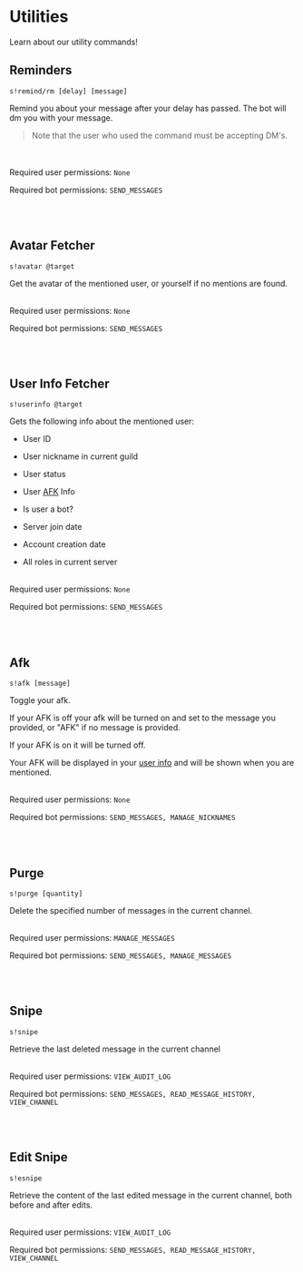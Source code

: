 # Utilities

Learn about our utility commands!

## Reminders
``s!remind/rm [delay] [message]``

Remind you about your message after your delay has passed. The bot will dm you with your message.

> Note that the user who used the command must be accepting DM's.

<br/><br/>
Required user permissions: ``None``

Required bot permissions: ``SEND_MESSAGES``

<br/><br/>
## Avatar Fetcher
``s!avatar @target``

Get the avatar of the mentioned user, or yourself if no mentions are found.
<br/><br/>

Required user permissions: ``None``

Required bot permissions: ``SEND_MESSAGES``

<br/><br/>
## User Info Fetcher
``s!userinfo @target``

Gets the following info about the mentioned user:

+ User ID

+ User nickname in current guild

+ User status

+ User [AFK](utilities.md#Afk) Info

+ Is user a bot?

+ Server join date

+ Account creation date

+ All roles in current server
<br/><br/>

Required user permissions: ``None``

Required bot permissions: ``SEND_MESSAGES``

<br/><br/>
## Afk

``s!afk [message]``

Toggle your afk.

If your AFK is off your afk will be turned on and set to the message you provided, or "AFK" if no message is provided.

If your AFK is on it will be turned off.

Your AFK will be displayed in your [user info](#user-info-fetcher) and will be shown when you are mentioned.
<br/><br/>

Required user permissions: ``None``

Required bot permissions: ``SEND_MESSAGES, MANAGE_NICKNAMES``

<br/><br/>
## Purge

``s!purge [quantity]``

Delete the specified number of messages in the current channel. 
<br/><br/>

Required user permissions: ``MANAGE_MESSAGES``

Required bot permissions: ``SEND_MESSAGES, MANAGE_MESSAGES``

<br/><br/>
## Snipe

``s!snipe``

Retrieve the last deleted message in the current channel
<br/><br/>

Required user permissions: ``VIEW_AUDIT_LOG``

Required bot permissions: ``SEND_MESSAGES, READ_MESSAGE_HISTORY, VIEW_CHANNEL``

<br/><br/>
## Edit Snipe

``s!esnipe``

Retrieve the content of the last edited message in the current channel, both before and after edits.
<br/><br/>

Required user permissions: ``VIEW_AUDIT_LOG``

Required bot permissions: ``SEND_MESSAGES, READ_MESSAGE_HISTORY, VIEW_CHANNEL``
